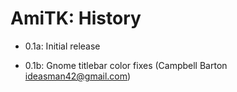 AmiTK: History
==============

* 0.1a: Initial release

* 0.1b: Gnome titlebar color fixes (Campbell Barton <ideasman42@gmail.com>)
